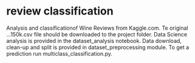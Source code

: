 # review classification

Analysis and classificationof Wine Reviews from Kaggle.com.
Te original ...150k.csv file should be downloaded to the project folder. Data Science analysis is provided in the dataset_analysis notebook.
Data download, clean-up and split is provided in dataset_preprocessing module. To get a prediction run multiclass_classification.py.
